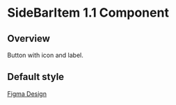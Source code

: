 # SideBarItem 1.1 Component

## Overview

Button with icon and label.

## Default style
[Figma Design](https://www.figma.com/design/Q3aIuqsK0HWrUrOElSFEIb/TORCH-Glare-V1.5?node-id=1143-74526&t=2QClKl4mHvwfXWlA-4)











